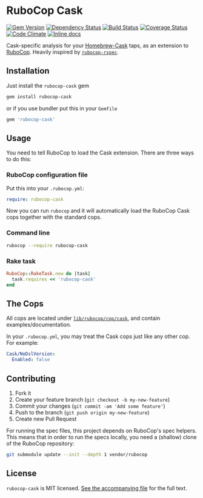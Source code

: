 # RuboCop Cask

[![Gem Version](https://badge.fury.io/rb/rubocop-cask.svg)](http://badge.fury.io/rb/rubocop-cask)
[![Dependency Status](https://gemnasium.com/caskroom/rubocop-cask.svg)](https://gemnasium.com/caskroom/rubocop-cask)
[![Build Status](https://travis-ci.org/caskroom/rubocop-cask.svg?branch=master)](https://travis-ci.org/caskroom/rubocop-cask)
[![Coverage Status](https://img.shields.io/codeclimate/coverage/github/caskroom/rubocop-cask.svg)](https://codeclimate.com/github/caskroom/rubocop-cask)
[![Code Climate](https://codeclimate.com/github/caskroom/rubocop-cask/badges/gpa.svg)](https://codeclimate.com/github/caskroom/rubocop-cask)
[![Inline docs](http://inch-ci.org/github/caskroom/rubocop-cask.svg)](http://inch-ci.org/github/caskroom/rubocop-cask)

Cask-specific analysis for your [Homebrew-Cask](https://github.com/caskroom/homebrew-cask) taps, as an extension to
[RuboCop](https://github.com/bbatsov/rubocop). Heavily inspired by [`rubocop-rspec`](https://github.com/nevir/rubocop-rspec).

## Installation

Just install the `rubocop-cask` gem

```bash
gem install rubocop-cask
```

or if you use bundler put this in your `Gemfile`

```ruby
gem 'rubocop-cask'
```


## Usage

You need to tell RuboCop to load the Cask extension. There are three ways to do this:

### RuboCop configuration file

Put this into your `.rubocop.yml`:

```yaml
require: rubocop-cask
```

Now you can run `rubocop` and it will automatically load the RuboCop Cask cops together with the standard cops.

### Command line

```bash
rubocop --require rubocop-cask
```

### Rake task

```ruby
RuboCop::RakeTask.new do |task|
  task.requires << 'rubocop-cask'
end
```


## The Cops

All cops are located under [`lib/rubocop/cop/cask`](lib/rubocop/cop/cask), and contain examples/documentation.

In your `.rubocop.yml`, you may treat the Cask cops just like any other cop. For example:

```yaml
Cask/NoDslVersion:
  Enabled: false
```


## Contributing

1. Fork it
2. Create your feature branch (`git checkout -b my-new-feature`)
3. Commit your changes (`git commit -am 'Add some feature'`)
4. Push to the branch (`git push origin my-new-feature`)
5. Create new Pull Request

For running the spec files, this project depends on RuboCop's spec helpers. This means that in order to run the specs locally, you need a (shallow) clone of the RuboCop repository:

```bash
git submodule update --init --depth 1 vendor/rubocop
```

## License

`rubocop-cask` is MIT licensed. [See the accompanying file](MIT-LICENSE.md) for
the full text.
